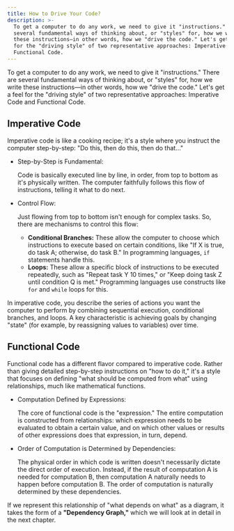 ```yaml
---
title: How to Drive Your Code?
description: >-
  To get a computer to do any work, we need to give it "instructions." There are
  several fundamental ways of thinking about, or "styles" for, how we write
  these instructions—in other words, how we "drive the code." Let's get a feel
  for the "driving style" of two representative approaches: Imperative Code and
  Functional Code.
---
```

To get a computer to do any work, we need to give it "instructions." There are several fundamental ways of thinking about, or "styles" for, how we write these instructions—in other words, how we "drive the code." Let's get a feel for the "driving style" of two representative approaches: Imperative Code and Functional Code.

## Imperative Code

Imperative code is like a cooking recipe; it's a style where you instruct the computer step-by-step: "Do this, then do this, then do that..."

-   Step-by-Step is Fundamental:

    Code is basically executed line by line, in order, from top to bottom as it's physically written. The computer faithfully follows this flow of instructions, telling it what to do next.

-   Control Flow:

    Just flowing from top to bottom isn't enough for complex tasks. So, there are mechanisms to control this flow:

    -   **Conditional Branches:** These allow the computer to choose which instructions to execute based on certain conditions, like "If X is true, do task A; otherwise, do task B." In programming languages, `if` statements handle this.
    -   **Loops:** These allow a specific block of instructions to be executed repeatedly, such as "Repeat task Y 10 times," or "Keep doing task Z until condition Q is met." Programming languages use constructs like `for` and `while` loops for this.

In imperative code, you describe the series of actions you want the computer to perform by combining sequential execution, conditional branches, and loops. A key characteristic is achieving goals by changing "state" (for example, by reassigning values to variables) over time.

## Functional Code

Functional code has a different flavor compared to imperative code. Rather than giving detailed step-by-step instructions on "how to do it," it's a style that focuses on defining "what should be computed from what" using relationships, much like mathematical functions.

-   Computation Defined by Expressions:

    The core of functional code is the "expression." The entire computation is constructed from relationships: which expression needs to be evaluated to obtain a certain value, and on which other values or results of other expressions does that expression, in turn, depend.

-   Order of Computation is Determined by Dependencies:

    The physical order in which code is written doesn't necessarily dictate the direct order of execution. Instead, if the result of computation A is needed for computation B, then computation A naturally needs to happen before computation B. The order of computation is naturally determined by these dependencies.


If we represent this relationship of "what depends on what" as a diagram, it takes the form of a **"Dependency Graph,"** which we will look at in detail in the next chapter.

